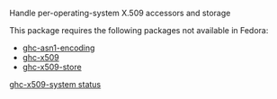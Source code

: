 Handle per-operating-system X.509 accessors and storage

This package requires the following packages not available in Fedora:

* [ghc-asn1-encoding](../ghc-asn1-encoding)
* [ghc-x509](../ghc-x509)
* [ghc-x509-store](../ghc-x509-store)

[ghc-x509-system status](https://copr.fedorainfracloud.org/coprs/dshea/bdcs-haskell-deps/package/ghc-x509-system/status_image/last_build.png)
